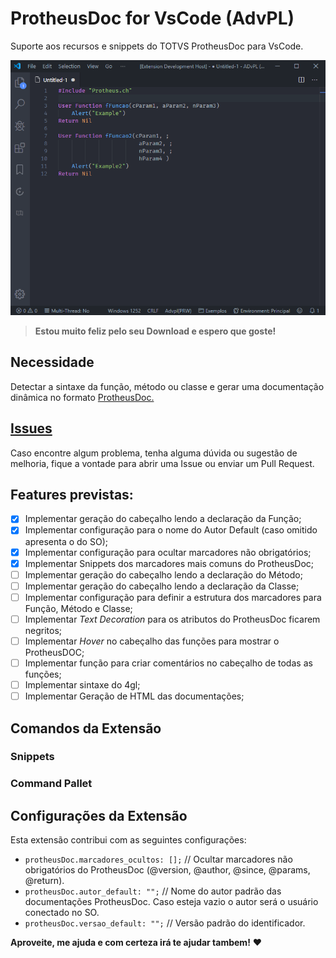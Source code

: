 # ProtheusDoc for VsCode (AdvPL)

Suporte aos recursos e snippets do TOTVS ProtheusDoc para VsCode.

![ProtheusDoc for VsCode](images/Example.gif)

>**Estou muito feliz pelo seu Download e espero que goste!**

## Necessidade

Detectar a sintaxe da função, método ou classe e gerar uma documentação dinâmica no formato [ProtheusDoc.](https://tdn.totvs.com/display/tec/ProtheusDOC)

## [Issues](https://github.com/AlencarGabriel/ProtheusDoc-VsCode/issues)

Caso encontre algum problema, tenha alguma dúvida ou sugestão de melhoria, fique a vontade para abrir uma Issue ou enviar um Pull Request.

## Features previstas:

- [x] Implementar geração do cabeçalho lendo a declaração da Função;
- [x] Implementar configuração para o nome do Autor Default (caso omitido apresenta o do SO);
- [x] Implementar configuração para ocultar marcadores não obrigatórios;
- [x] Implementar Snippets dos marcadores mais comuns do ProtheusDoc;
- [ ] Implementar geração do cabeçalho lendo a declaração do Método;
- [ ] Implementar geração do cabeçalho lendo a declaração da Classe;
- [ ] Implementar configuração para definir a estrutura dos marcadores para Função, Método e Classe;
- [ ] Implementar *Text Decoration* para os atributos do ProtheusDoc ficarem negritos;
- [ ] Implementar *Hover* no cabeçalho das funções para mostrar o ProtheusDOC;
- [ ] Implementar função para criar comentários no cabeçalho de todas as funções;
- [ ] Implementar sintaxe do 4gl;
- [ ] Implementar Geração de HTML das documentações;

## Comandos da Extensão

### Snippets

### Command Pallet

## Configurações da Extensão

Esta extensão contribui com as seguintes configurações:

* `protheusDoc.marcadores_ocultos: [];` // Ocultar marcadores não obrigatórios do ProtheusDoc (@version, @author, @since, @params, @return).
* `protheusDoc.autor_default: "";` // Nome do autor padrão das documentações ProtheusDoc. Caso esteja vazio o autor será o usuário conectado no SO.
* `protheusDoc.versao_default: "";` // Versão padrão do identificador.

**Aproveite, me ajuda e com certeza irá te ajudar tambem!** :heart: